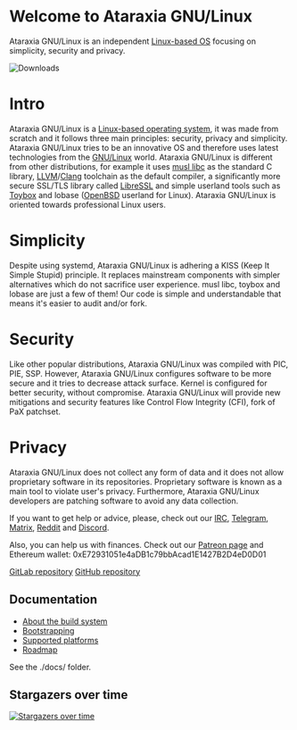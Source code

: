 # Welcome to Ataraxia GNU/Linux
Ataraxia GNU/Linux is an independent [Linux-based OS](https://www.kernel.org/) focusing on simplicity, security and privacy.

![Downloads](
https://img.shields.io/github/downloads/ataraxialinux/ataraxia/total.svg)

# Intro
Ataraxia GNU/Linux is a [Linux-based operating system](https://www.kernel.org/), it was made from scratch and it follows three main principles: security, privacy and simplicity. Ataraxia GNU/Linux tries to be an innovative OS and therefore uses latest technologies from the [GNU/Linux](https://www.gnu.org/gnu/linux-and-gnu.html) world. Ataraxia GNU/Linux is different from other distributions, for example it uses [musl libc](https://www.musl-libc.org/) as the standard C library, [LLVM](https://llvm.org/)/[Clang](https://clang.llvm.org/) toolchain as the default compiler, a significantly more secure SSL/TLS library called [LibreSSL](https://www.libressl.org/) and simple userland tools such as [Toybox](http://landley.net/toybox/about.html) and lobase ([OpenBSD](https://www.openbsd.org/) userland for Linux). Ataraxia GNU/Linux is oriented towards professional Linux users.

# Simplicity
Despite using systemd, Ataraxia GNU/Linux is adhering a KISS (Keep It Simple Stupid) principle. It replaces mainstream components with simpler alternatives which do not sacrifice user experience. musl libc, toybox and lobase are just a few of them! Our code is simple and understandable that means it's easier to audit and/or fork.

# Security
Like other popular distributions, Ataraxia GNU/Linux was compiled with PIC, PIE, SSP. However, Ataraxia GNU/Linux configures software to be more secure and it tries to decrease attack surface. Kernel is configured for better security, without compromise. Ataraxia GNU/Linux will provide new mitigations and security features like Control Flow Integrity (CFI), fork of PaX patchset.

# Privacy
Ataraxia GNU/Linux does not collect any form of data and it does not allow proprietary software in its repositories. Proprietary software is known as a main tool to violate user's privacy. Furthermore, Ataraxia GNU/Linux developers are patching software to avoid any data collection.

If you want to get help or advice, please, check out our [IRC](ircs://chat.freenode.net:6697/#ataraxialinux), [Telegram](https://t.me/ataraxialinux), [Matrix](https://matrix.to/#/#ataraxialinux:matrix.org), [Reddit](https://www.reddit.com/r/ataraxialinux/) and [Discord](https://discord.gg/sCQGvzz).

Also, you can help us with finances. Check out our [Patreon page](https://www.patreon.com/ataraxialinux)
and Ethereum wallet: 0xE72931051e4aDB1c79bbAcad1E1427B2D4eD0D01

[GitLab repository](https://gitlab.com/ataraxialinux/ataraxia)
[GitHub repository](https://github.com/ataraxialinux/ataraxia)

## Documentation
* [About the build system](docs/aboutbuildsystem.md)
* [Bootstrapping](docs/bootstrapping.md)
* [Supported platforms](docs/platforms.md)
* [Roadmap](docs/roadmap.md)

See the ./docs/ folder.

## Stargazers over time
[![Stargazers over time](https://starchart.cc/ataraxialinux/ataraxia.svg)](https://starchart.cc/ataraxialinux/ataraxia)
